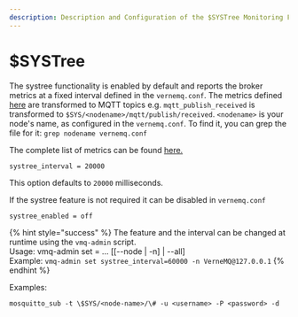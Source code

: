 ```yaml
---
description: Description and Configuration of the $SYSTree Monitoring Feature
---
```


# $SYSTree

The systree functionality is enabled by default and reports the broker metrics at a fixed interval defined in the `vernemq.conf`. The metrics defined [here](introduction.md) are transformed to MQTT topics e.g. `mqtt_publish_received` is transformed to `$SYS/<nodename>/mqtt/publish/received`. `<nodename>` is your node's name, as configured in the `vernemq.conf`. To find it, you can grep the file for it: `grep nodename vernemq.conf`

The complete list of metrics can be found [here.](introduction.md)

```text
systree_interval = 20000
```

This option defaults to `20000` milliseconds.

If the systree feature is not required it can be disabled in `vernemq.conf`

```text
systree_enabled = off
```

{% hint style="success" %}
The feature and the interval can be changed at runtime using the `vmq-admin` script.  
 Usage: vmq-admin set = ... \[\[--node \| -n\]  \| --all\]   
 Example: `vmq-admin set systree_interval=60000 -n VerneMQ@127.0.0.1`
{% endhint %}

Examples:

```text
mosquitto_sub -t \$SYS/<node-name>/\# -u <username> -P <password> -d
```

